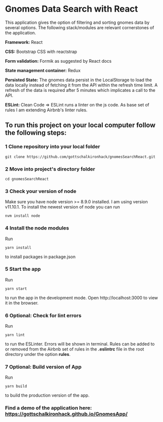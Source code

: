 # Gnomes Data Search with React

This application gives the option of filtering and sorting gnomes data by several options.
The following stack/modules are relevant cornerstones of the application.

**Framework:** React

**CSS:** Bootstrap CSS with reactstrap

**Form validation:** Formik as suggested by React docs

**State management container:** Redux

**Persisted State:** The gnomes data persist in the LocalStorage to load the data locally instead of fetching it from the API within the refresh time limit. A refresh of the data is required after 5 minutes which implicates a call to the API.

**ESLint:** Clean Code => ESLint runs a linter on the js code. As base set of rules I am extending Airbnb's linter rules.

## To run this project on your local computer follow the following steps:

### 1 Clone repository into your local folder
```
git clone https://github.com/gottschalkironhack/gnomesSearchReact.git
```

### 2 Move into project's directory folder
```
cd gnomesSearchReact
```

### 3 Check your version of node
Make sure you have node version >= 8.9.0 installed. I am using version v11.10.1.
To install the newest version of node you can run 

```
nvm install node
``` 

### 4 Install the node modules
Run 
```
yarn install
```
to install packages in package.json

### 5 Start the app
Run

```
yarn start
```

to run the app in the development mode.
Open http://localhost:3000 to view it in the browser.

### 6 Optional: Check for lint errors
Run

```
yarn lint
```

to run the ESLinter. Errors will be shown in terminal. Rules can be added to or removed from the Airbnb set of rules in the **.eslintrc** file in the root directory under the option **rules**.

### 7 Optional: Build version of App
Run
```
yarn build
```
to build the production version of the app.

### Find a demo of the application here: https://gottschalkironhack.github.io/GnomesApp/
